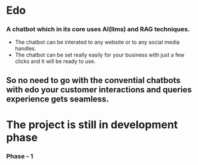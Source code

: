 # Edo

### A chatbot which in its core uses AI(llms) and RAG techniques.

- The chatbot can be interated to any website or to any social media handles.
- The chatbot can be set really easily for your business with just a few clicks and it will be ready to use.


## So no need to go with the convential chatbots with edo your customer interactions and queries experience gets seamless.



# The project is still in development phase

### Phase - 1 
